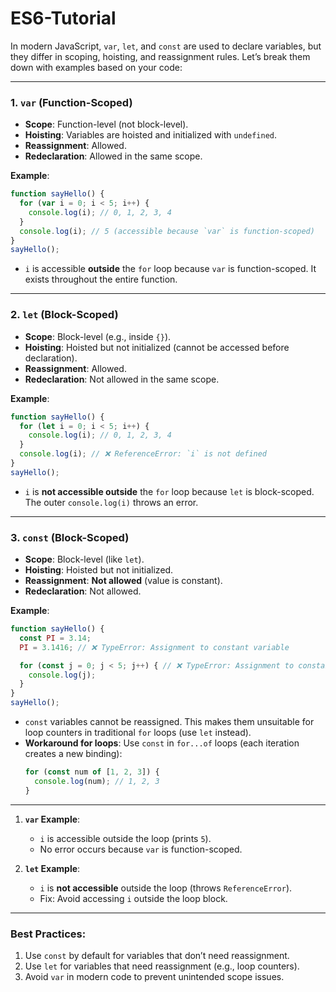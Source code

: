 # ES6-Tutorial
In modern JavaScript, `var`, `let`, and `const` are used to declare variables, but they differ in scoping, hoisting, and reassignment rules. Let’s break them down with examples based on your code:

---

### 1. **`var` (Function-Scoped)**
- **Scope**: Function-level (not block-level).
- **Hoisting**: Variables are hoisted and initialized with `undefined`.
- **Reassignment**: Allowed.
- **Redeclaration**: Allowed in the same scope.

**Example**:
```javascript
function sayHello() {
  for (var i = 0; i < 5; i++) {
    console.log(i); // 0, 1, 2, 3, 4
  }
  console.log(i); // 5 (accessible because `var` is function-scoped)
}
sayHello();
```
- `i` is accessible **outside** the `for` loop because `var` is function-scoped. It exists throughout the entire function.

---

### 2. **`let` (Block-Scoped)**
- **Scope**: Block-level (e.g., inside `{}`).
- **Hoisting**: Hoisted but not initialized (cannot be accessed before declaration).
- **Reassignment**: Allowed.
- **Redeclaration**: Not allowed in the same scope.

**Example**:
```javascript
function sayHello() {
  for (let i = 0; i < 5; i++) {
    console.log(i); // 0, 1, 2, 3, 4
  }
  console.log(i); // ❌ ReferenceError: `i` is not defined
}
sayHello();
```
- `i` is **not accessible outside** the `for` loop because `let` is block-scoped. The outer `console.log(i)` throws an error.

---

### 3. **`const` (Block-Scoped)**
- **Scope**: Block-level (like `let`).
- **Hoisting**: Hoisted but not initialized.
- **Reassignment**: **Not allowed** (value is constant).
- **Redeclaration**: Not allowed.

**Example**:
```javascript
function sayHello() {
  const PI = 3.14;
  PI = 3.1416; // ❌ TypeError: Assignment to constant variable

  for (const j = 0; j < 5; j++) { // ❌ TypeError: Assignment to constant variable
    console.log(j);
  }
}
sayHello();
```
- `const` variables cannot be reassigned. This makes them unsuitable for loop counters in traditional `for` loops (use `let` instead).  
- **Workaround for loops**: Use `const` in `for...of` loops (each iteration creates a new binding):
  ```javascript
  for (const num of [1, 2, 3]) {
    console.log(num); // 1, 2, 3
  }
  ```

---
1. **`var` Example**:
   - `i` is accessible outside the loop (prints `5`).
   - No error occurs because `var` is function-scoped.

2. **`let` Example**:
   - `i` is **not accessible** outside the loop (throws `ReferenceError`).
   - Fix: Avoid accessing `i` outside the loop block.

---

### Best Practices:
1. Use `const` by default for variables that don’t need reassignment.
2. Use `let` for variables that need reassignment (e.g., loop counters).
3. Avoid `var` in modern code to prevent unintended scope issues.
